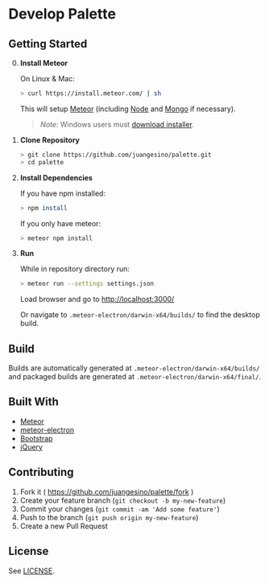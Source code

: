 # Develop Palette

## Getting Started

0. **Install Meteor**

    On Linux & Mac:

    ```sh
    > curl https://install.meteor.com/ | sh
    ```

    This will setup [Meteor](http://github.com/meteor/meteor) (including [Node](https://github.com/nodejs/node) and [Mongo](https://github.com/mongodb/mongo) if necessary).

    > _Note:_ Windows users must [download installer](https://www.meteor.com/install).

0. **Clone Repository**

    ```sh
    > git clone https://github.com/juangesino/palette.git
    > cd palette
    ```

0. **Install Dependencies**

    If you have npm installed:

    ```sh
    > npm install
    ```

    If you only have meteor:

    ```sh
    > meteor npm install
    ```

0. **Run**

    While in repository directory run:

    ```sh
    > meteor run --settings settings.json
    ```

    Load browser and go to [http://localhost:3000/](http://localhost:3000/)

    Or navigate to `.meteor-electron/darwin-x64/builds/` to find the desktop build.



## Build

Builds are automatically generated at `.meteor-electron/darwin-x64/builds/` and packaged builds are generated at `.meteor-electron/darwin-x64/final/`.

## Built With

* [Meteor](https://www.meteor.com/)
* [meteor-electron](https://github.com/electron-webapps/meteor-electron)
* [Bootstrap](http://getbootstrap.com/)
* [jQuery](https://jquery.com/)

## Contributing

1. Fork it ( https://github.com/juangesino/palette/fork )
2. Create your feature branch (`git checkout -b my-new-feature`)
3. Commit your changes (`git commit -am 'Add some feature'`)
4. Push to the branch (`git push origin my-new-feature`)
5. Create a new Pull Request

## License

See [LICENSE](https://github.com/juangesino/palette/blob/master/LICENSE).
